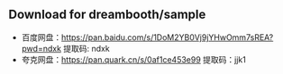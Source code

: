 ## Download for dreambooth/sample

- 百度网盘：https://pan.baidu.com/s/1DoM2YB0Vj9jYHwOmm7sREA?pwd=ndxk 提取码: ndxk 
- 夸克网盘：https://pan.quark.cn/s/0af1ce453e99 提取码：jjk1
